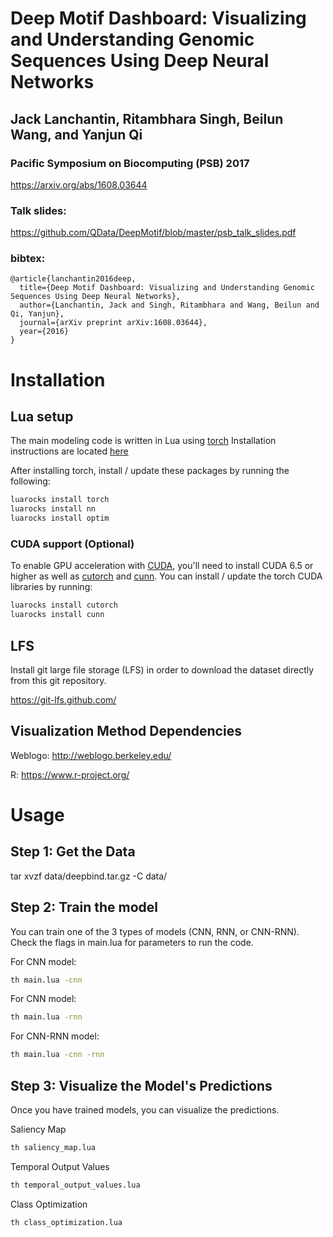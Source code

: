 # Deep Motif Dashboard: Visualizing and Understanding Genomic Sequences Using Deep Neural Networks
## Jack Lanchantin, Ritambhara Singh, Beilun Wang, and Yanjun Qi
### Pacific Symposium on Biocomputing (PSB) 2017
https://arxiv.org/abs/1608.03644

### Talk slides:
https://github.com/QData/DeepMotif/blob/master/psb_talk_slides.pdf

### bibtex:
```
@article{lanchantin2016deep,
  title={Deep Motif Dashboard: Visualizing and Understanding Genomic Sequences Using Deep Neural Networks},
  author={Lanchantin, Jack and Singh, Ritambhara and Wang, Beilun and Qi, Yanjun},
  journal={arXiv preprint arXiv:1608.03644},
  year={2016}
}
```

# Installation


## Lua setup
The main modeling code is written in Lua using [torch](http://torch.ch)
Installation instructions are located [here](http://torch.ch/docs/getting-started.html#_)

After installing torch, install / update these packages by running the following:

```bash
luarocks install torch
luarocks install nn
luarocks install optim
```

### CUDA support (Optional)
To enable GPU acceleration with [CUDA](https://developer.nvidia.com/cuda-downloads), you'll need to install CUDA 6.5 or higher as well as [cutorch](https://github.com/torch/cutorch) and [cunn](https://github.com/torch/cunn). You can install / update the torch CUDA libraries by running:

```bash
luarocks install cutorch
luarocks install cunn
```

## LFS

Install git large file storage (LFS) in order to download the dataset directly from this git repository.

https://git-lfs.github.com/


## Visualization Method Dependencies

Weblogo: http://weblogo.berkeley.edu/

R: https://www.r-project.org/


# Usage


## Step 1: Get the Data
tar xvzf data/deepbind.tar.gz -C data/


## Step 2: Train the model
You can train one of the 3 types of models (CNN, RNN, or CNN-RNN). Check the flags in main.lua for parameters to run the code.

For CNN model:
```bash
th main.lua -cnn
```

For CNN model:
```bash
th main.lua -rnn
```

For CNN-RNN model:
```bash
th main.lua -cnn -rnn
```

## Step 3: Visualize the Model's Predictions
Once you have trained models, you can visualize the predictions. 


Saliency Map
```bash
th saliency_map.lua
```

Temporal Output Values
```bash
th temporal_output_values.lua
```

Class Optimization
```bash
th class_optimization.lua
```



